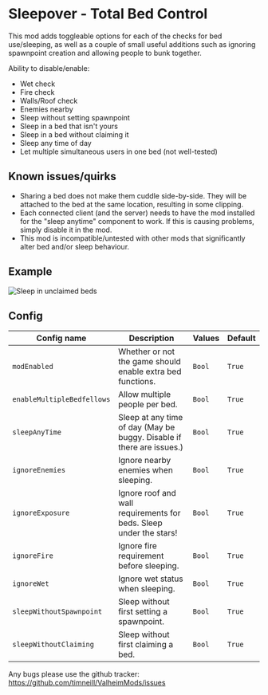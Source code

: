 Sleepover - Total Bed Control
=============================

This mod adds toggleable options for each of the checks for bed use/sleeping, as well as a couple of small useful additions such as ignoring spawnpoint creation and allowing people to bunk together.

Ability to disable/enable:
* Wet check
* Fire check
* Walls/Roof check
* Enemies nearby
* Sleep without setting spawnpoint
* Sleep in a bed that isn't yours
* Sleep in a bed without claiming it
* Sleep any time of day
* Let multiple simultaneous users in one bed (not well-tested)

Known issues/quirks
-------------------
* Sharing a bed does not make them cuddle side-by-side. They will be attached to the bed at the same location, resulting in some clipping.
* Each connected client (and the server) needs to have the mod installed for the "sleep anytime" component to work. If this is causing problems, simply disable it in the mod.
* This mod is incompatible/untested with other mods that significantly alter bed and/or sleep behaviour.

Example
-------
![Sleep in unclaimed beds](https://github.com/timneill/ValheimMods/tree/main/Skald/dist/Sleepover/bed-01.png)

Config
------
| Config name | Description | Values | Default |
| --- | --- | --- | --- |
| `modEnabled` | Whether or not the game should enable extra bed functions. | `Bool` | `True` |
| `enableMultipleBedfellows` | Allow multiple people per bed. | `Bool` | `True` |
| `sleepAnyTime` | Sleep at any time of day (May be buggy. Disable if there are issues.) | `Bool` | `True` |
| `ignoreEnemies` | Ignore nearby enemies when sleeping. | `Bool` | `True` |
| `ignoreExposure` | Ignore roof and wall requirements for beds. Sleep under the stars! | `Bool` | `True` |
| `ignoreFire` | Ignore fire requirement before sleeping. | `Bool` | `True` |
| `ignoreWet` | Ignore wet status when sleeping. | `Bool` | `True` |
| `sleepWithoutSpawnpoint` | Sleep without first setting a spawnpoint. | `Bool` | `True` |
| `sleepWithoutClaiming` | Sleep without first claiming a bed. | `Bool` | `True` |

Any bugs please use the github tracker: https://github.com/timneill/ValheimMods/issues
